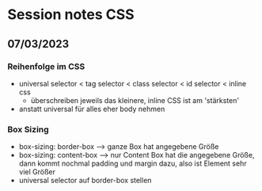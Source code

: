 # Session notes CSS

## 07/03/2023

### Reihenfolge im CSS

- universal selector < tag selector < class selector < id selector < inline css
  - überschreiben jeweils das kleinere, inline CSS ist am 'stärksten'
- anstatt universal für alles eher body nehmen

### Box Sizing

- box-sizing: border-box --> ganze Box hat angegebene Größe
- box-sizing: content-box --> nur Content Box hat die angegebene Größe, dann kommt nochmal padding und margin dazu, also ist Element sehr viel Größer
- universal selector auf border-box stellen
